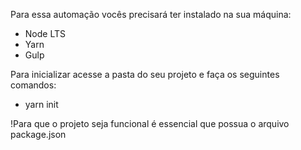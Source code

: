 Para essa automação vocês precisará ter instalado na sua máquina: 

- Node LTS
- Yarn
- Gulp

Para inicializar acesse a pasta do seu projeto e faça os seguintes comandos: 

- yarn init

!Para que o projeto seja funcional é essencial que possua o arquivo package.json

